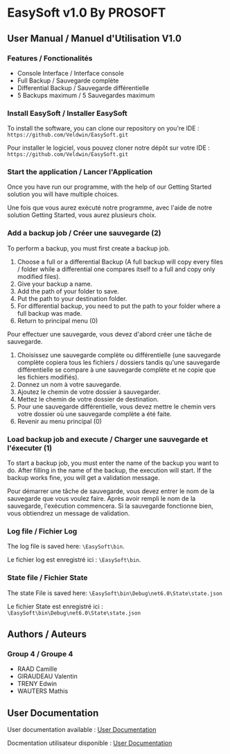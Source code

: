 # EasySoft v1.0 By PROSOFT

## User Manual / Manuel d'Utilisation V1.0

### Features / Fonctionalités

- Console Interface / Interface console
- Full Backup / Sauvegarde complète
- Differential Backup / Sauvegarde différentielle
- 5 Backups maximum / 5 Sauvegardes maximum

### Install EasySoft / Installer EasySoft

To install the software, you can clone our repository on you're IDE : `https://github.com/Veldwin/EasySoft.git`

Pour installer le logiciel, vous pouvez cloner notre dépôt sur votre IDE : `https://github.com/Veldwin/EasySoft.git`

### Start the application / Lancer l'Application

Once you have run our programme, with the help of our Getting Started solution you will have multiple choices.

Une fois que vous aurez exécuté notre programme, avec l'aide de notre solution Getting Started, vous aurez plusieurs choix.

### Add a backup job / Créer une sauvegarde (2)

To perform a backup, you must first create a backup job.

  1) Choose a full or a differential Backup (A full backup will copy every files / folder while a differential one compares itself to a full and copy only modified files).
  2) Give your backup a name.
  3) Add the path of your folder to save.
  4) Put the path to your destination folder.
  5) For differential backup, you need to put the path to your folder where a full backup was made.
  6) Return to principal menu (0)

Pour effectuer une sauvegarde, vous devez d'abord créer une tâche de sauvegarde.

  1) Choisissez une sauvegarde complète ou différentielle (une sauvegarde complète copiera tous les fichiers / dossiers tandis qu'une sauvegarde différentielle se compare à une sauvegarde complète et ne copie que les fichiers modifiés).
  2) Donnez un nom à votre sauvegarde.
  3) Ajoutez le chemin de votre dossier à sauvegarder.
  4) Mettez le chemin de votre dossier de destination.
  5) Pour une sauvegarde différentielle, vous devez mettre le chemin vers votre dossier où une sauvegarde complète a été faite.
  6) Revenir au menu principal (0)

### Load backup job and execute / Charger une sauvegarde et l'éxecuter (1)

To start a backup job, you must enter the name of the backup you want to do.
After filling in the name of the backup, the execution will start. If the backup works fine, you will get a validation message.

Pour démarrer une tâche de sauvegarde, vous devez entrer le nom de la sauvegarde que vous voulez faire.
Après avoir rempli le nom de la sauvegarde, l'exécution commencera. Si la sauvegarde fonctionne bien, vous obtiendrez un message de validation.

### Log file / Fichier Log

The log file is saved here: `\EasySoft\bin`. 

Le fichier log est enregistré ici : `\EasySoft\bin`.

### State file / Fichier State

The state File is saved here: `\EasySoft\bin\Debug\net6.0\State\state.json`

Le fichier State est enregistré ici : `\EasySoft\bin\Debug\net6.0\State\state.json`

## Authors / Auteurs

### Group 4 / Groupe 4

- RAAD Camille
- GIRAUDEAU Valentin
- TRENY Edwin
- WAUTERS Mathis

## User Documentation

User documentation available : [User Documentation](https://github.com/Veldwin/EasySoft/blob/master/V1/UserDocumentation.md)

Docmentation utilisateur disponible : [User Documentation](https://github.com/Veldwin/EasySoft/blob/master/V1/UserDocumentation.md)
